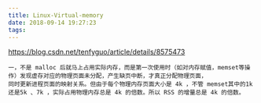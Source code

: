 ```yaml
---
title: Linux-Virtual-memory
date: 2018-09-14 19:27:23
tags:
---
```




https://blog.csdn.net/tenfyguo/article/details/8575473
```
一，不是 malloc 后就马上占用实际内存，而是第一次使用时（如对内存赋值，memset等操作）发现虚存对应的物理页面未分配，产生缺页中断，才真正分配物理页面，
同时更新进程页面的映射关系。但由于每个物理内存页面大小是 4k ，不管 memset其中的1k还是5k 、7k ，实际占用物理内存总是 4k 的倍数。所以 RSS 的增量总是 4k 的倍数。
```